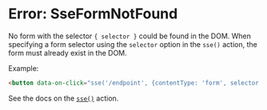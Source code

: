 # Error: SseFormNotFound

No form with the selector `{ selector }` could be found in the DOM. When specifying a form selector using the `selector` option in the `sse()` action, the form must already exist in the DOM.

Example:

```html
<button data-on-click="sse('/endpoint', {contentType: 'form', selector: '#myform'})"></div>
```

See the docs on the [`sse()`](/reference/action_plugins#sse) action.